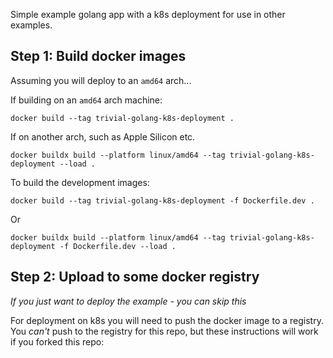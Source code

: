 Simple example golang app with a k8s deployment for use in other examples.


## Step 1: Build docker images

Assuming you will deploy to an `amd64` arch...

If building on an `amd64` arch machine:

```
docker build --tag trivial-golang-k8s-deployment .
```

If on another arch, such as Apple Silicon etc.

```
docker buildx build --platform linux/amd64 --tag trivial-golang-k8s-deployment --load .
```

To build the development images:

```
docker build --tag trivial-golang-k8s-deployment -f Dockerfile.dev .
```

Or

```
docker buildx build --platform linux/amd64 --tag trivial-golang-k8s-deployment -f Dockerfile.dev --load .
```

## Step 2: Upload to some docker registry

_If you just want to deploy the example - you can skip this_

For deployment on k8s you will need to push the docker image to a registry. You _can't_ push to the registry for this repo, but these instructions will work if you forked this repo:


